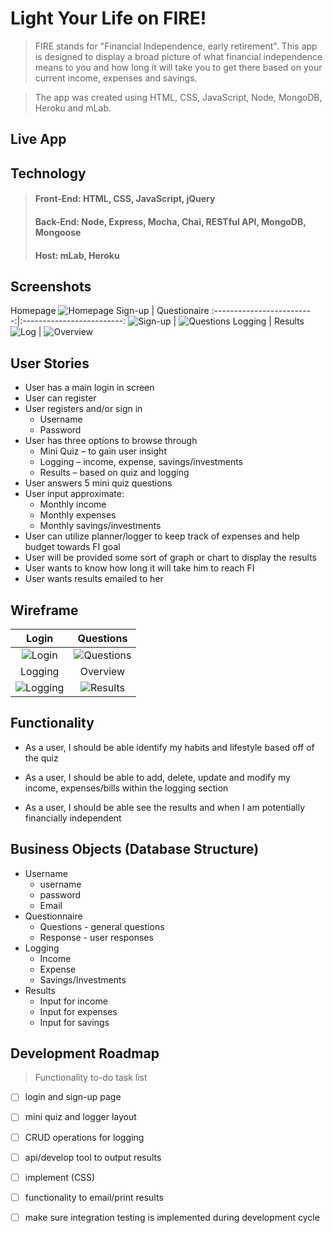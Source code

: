 # Light Your Life on FIRE!
> FIRE stands for "Financial Independence, early retirement". This app is designed to display a broad picture of what financial independence means to you and how long it will take you to get there based on your current income, expenses and savings. 

> The app was created using HTML, CSS, JavaScript, Node, MongoDB, Heroku and mLab.

## Live App 
[](https://fire-node-app.herokuapp.com/)

## Technology 
> #### **Front-End:** HTML, CSS, JavaScript, jQuery
> #### **Back-End:**  Node, Express, Mocha, Chai, RESTful API, MongoDB, Mongoose
> #### **Host:**  mLab, Heroku

## Screenshots
Homepage
![Homepage](/readme-images/Homepage.png)
Sign-up  | Questionaire 
:-------------------------:|:-------------------------:
![Sign-up](/readme-images/Sign-up.png)  |  ![Questions](/readme-images/questionaire.png)
Logging  | Results 
![Log](/readme-images/Log.png) | ![Overview](/readme-images/overview.png)

## User Stories
*   User has a main login in screen
*   User can register
*	User registers and/or sign in
    *   Username
	*   Password
*	User has three options to browse through
	*   Mini Quiz – to gain user insight
    *	Logging – income, expense, savings/investments
    *	Results – based on quiz and logging
*	User answers 5 mini quiz questions
*	User input approximate:
    *	Monthly income
    *	Monthly expenses
    *	Monthly savings/investments
*	User can utilize planner/logger to keep track of    expenses and help budget towards FI goal
*	User will be provided some sort of graph or chart to display the results
*	User wants to know how long it will take him to reach FI
*	User wants results emailed to her

## Wireframe
Login  | Questions 
:-------------------------:|:-------------------------:
![Login](/readme-images/Wireframe-login.png)  |  ![Questions](/readme-images/Wireframe-questions.png)
Logging  | Overview 
![Logging](/readme-images/Wireframe-logger.png) | ![Results](/readme-images/Wireframe-results.png)

## Functionality 
*	As a user, I should be able identify my habits and lifestyle based off of the quiz

*	As a user, I should be able to add, delete, update and modify my income, expenses/bills within the logging section

*	As a user, I should be able see the results and when I am potentially financially independent

## Business Objects (Database Structure) 
*   Username
    *   username
    *   password
    *   Email
*   Questionnaire 
    *   Questions - general questions
    *   Response - user responses
*   Logging
    *   Income
    *   Expense
    *   Savings/Investments
*   Results
    *   Input for income
    *   Input for expenses
    *   Input for savings

## Development Roadmap 
> Functionality to-do task list
- [ ] login and sign-up page
- [ ] mini quiz and logger layout
- [ ] CRUD operations for logging
- [ ] api/develop tool to output results
- [ ] implement (CSS)
- [ ] functionality to email/print results
- [ ] make sure integration testing is implemented during development cycle


